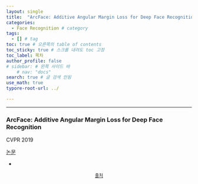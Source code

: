 ```yaml
---
layout: single
title:  "ArcFace: Additive Angular Margin Loss for Deep Face Recognition" # 글 제목
categories: 
  - Face Recognition # category
tags: 
  - [] # tag
toc: true # 오른쪽의 table of contents
toc_sticky: true # 스크롤 내려도 toc 고정
toc_label: 목차
author_profile: false
# sidebar: # 왼쪽 사이드 바
    # nav: "docs"
search: true # 글 검색 안됨
use_math: true
typore-root-url: ../

---
```


****

### ArcFace: Additive Angular Margin Loss for Deep Face Recognition

CVPR 2019

[논문](https://arxiv.org/pdf/1801.07698v4.pdf)





- 

  <center style="font-size:12px;">
      <a href="https://www.researchgate.net/figure/The-yaw-pitch-and-roll-angles-in-the-human-head-motion-11_fig1_305684696"> 출처 </a>
  </center>
  
  



